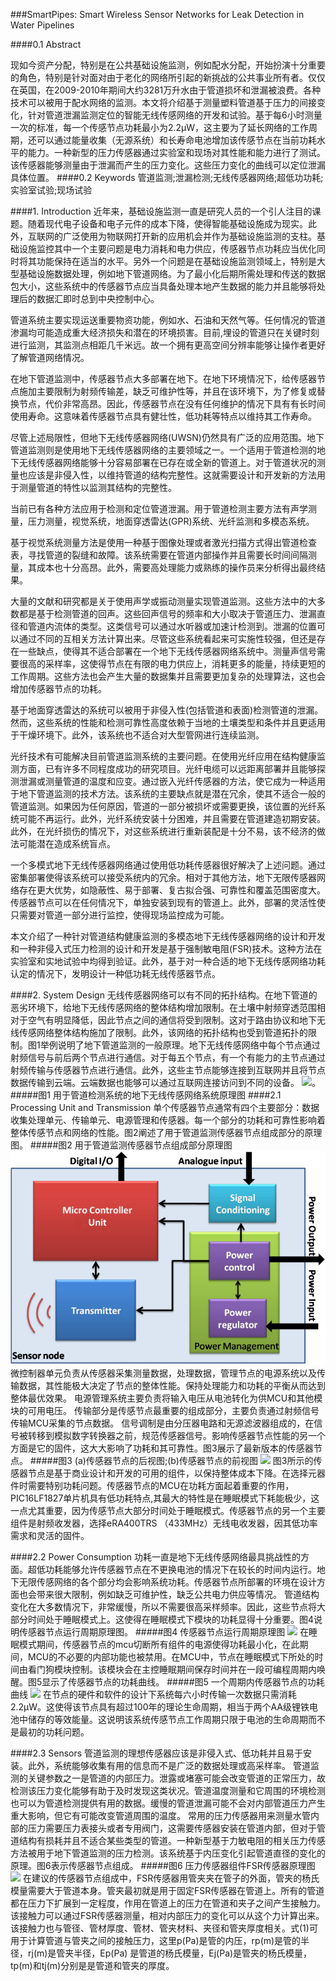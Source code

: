 ###SmartPipes: Smart Wireless Sensor Networks for Leak Detection in Water Pipelines

####0.1 Abstract

现如今资产分配，特别是在公共基础设施监测，例如配水分配，开始扮演十分重要的角色，特别是针对面对由于老化的网络所引起的新挑战的公共事业所有者。仅仅在英国，在2009-2010年期间大约3281万升水由于管道损坏和泄漏被浪费。各种技术可以被用于配水网络的监测。本文将介绍基于测量塑料管道基于压力的间接变化，针对管道泄漏监测定位的智能无线传感网络的开发和试验。基于每6小时测量一次的标准，每一个传感节点功耗最小为2.2µW，这主要为了延长网络的工作周期，还可以通过能量收集（无源系统）和长寿命电池增加该传感节点在当前功耗水平的能力。一种新型的压力传感器通过实验室和现场对其性能和能力进行了测试。该传感器能够测量由于泄漏而产生的压力变化。这些压力变化的曲线可以定位泄漏具体位置。
####0.2 Keywords
管道监测;泄漏检测;无线传感器网络;超低功功耗;实验室试验;现场试验

####1. Introduction
近年来，基础设施监测一直是研究人员的一个引人注目的课题。随着现代电子设备和电子元件的成本下降，使得智能基础设施成为现实。此外，互联网的广泛使用为物联网打开新的应用机会并作为基础设施监测的支柱。基础设施监控其中一个主要问题是电力消耗和电力供应，传感器节点功耗应当优化同时将其功能保持在适当的水平。另外一个问题是在基础设施监测领域上，特别是大型基础设施数据处理，例如地下管道网络。为了最小化后期所需处理和传送的数据包大小，这些系统中的传感器节点应当具备处理本地产生数据的能力并且能够将处理后的数据汇即时总到中央控制中心。

管道系统主要实现运送重要物资功能，例如水、石油和天然气等。任何情况的管道渗漏均可能造成重大经济损失和潜在的环境损害。目前,埋设的管道只在关键时刻进行监测，其监测点相距几千米远。故一个拥有更高空间分辨率能够让操作者更好了解管道网络情况。

在地下管道监测中，传感器节点大多部署在地下。在地下环境情况下，给传感器节点施加主要限制为射频传输差，缺乏可维护性等，并且在该环境下，为了修复或替换节点，代价非常高昂。因此，传感器节点在没有任何维护的情况下具有有长时间使用寿命。这意味着传感器节点具有健壮性，低功耗等特点以维持其工作寿命。

尽管上述局限性，但地下无线传感器网络(UWSN)仍然具有广泛的应用范围。地下管道监测则是使用地下无线传感器网络的主要领域之一。一个适用于管道检测的地下无线传感器网络能够十分容易部署在已存在或全新的管道上。对于管道状况的测量也应该是非侵入性，以维持管道的结构完整性。这就需要设计和开发新的方法用于测量管道的特性以监测其结构的完整性。

当前已有各种方法应用于检测和定位管道泄漏。用于管道检测主要方法有声学测量，压力测量，视觉系统，地面穿透雷达(GPR)系统、光纤监测和多模态系统。

基于视觉系统测量方法是使用一种基于图像处理或者激光扫描方式得出管道检查表，寻找管道的裂缝和故障。该系统需要在管道内部操作并且需要长时间间隔测量，其成本也十分高昂。此外，需要高处理能力或熟练的操作员来分析得出最终结果。

大量的文献和研究都是关于使用声学或振动测量实现管道监测。这些方法中的大多数都是基于检测管道的回声。这些回声信号的频率和大小取决于管道压力、泄漏直径和管道内流体的类型。这类信号可以通过水听器或加速计检测到。泄漏的位置可以通过不同的互相关方法计算出来。尽管这些系统看起来可实施性较强，但还是存在一些缺点，使得其不适合部署在一个地下无线传感器网络系统中。测量声信号需要很高的采样率，这使得节点在有限的电力供应上，消耗更多的能量，持续更短的工作周期。这些方法也会产生大量的数据集并且需要更加复杂的处理算法，这也会增加传感器节点的功耗。

基于地面穿透雷达的系统可以被用于非侵入性(包括管道和表面)检测管道的泄漏。然而，这些系统的性能和检测可靠性高度依赖于当地的土壤类型和条件并且更适用于干燥环境下。此外，该系统也不适合对大型管网进行连续监测。

光纤技术有可能解决目前管道监测系统的主要问题。在使用光纤应用在结构健康监测方面，已有许多不同程度成功的研究项目。光纤电缆可以远距离部署并且能够探测泄漏或测量管道的温度和应变。通过嵌入光纤传感器的方法，使它成为一种适用于地下管道监测的技术方法。该系统的主要缺点就是潜在冗余，使其不适合一般的管道监测。如果因为任何原因，管道的一部分被损坏或需要更换，该位置的光纤系统可能不再运行。此外，光纤系统安装十分困难，并且需要在管道建造初期安装。此外，在光纤损伤的情况下，对这些系统进行重新装配是十分不易，该不经济的做法可能潜在造成系统盲点。

一个多模式地下无线传感器网络通过使用低功耗传感器很好解决了上述问题。通过密集部署使得该系统可以接受系统内的冗余。相对于其他方法，地下无限传感器网络存在更大优势，如隐蔽性、易于部署、复古拟合强、可靠性和覆盖范围密度大。传感器节点可以在任何情况下，单独安装到现有的管道上。此外，部署的灵活性使只需要对管道一部分进行监控，使得现场监控成为可能。

本文介绍了一种针对管道结构健康监测的多模态地下无线传感器网络的设计和开发和一种非侵入式压力检测的设计和开发是基于强制敏电阻(FSR)技术。这种方法在实验室和实地试验中均得到验证。此外，基于对一种合适的地下无线传感网络功耗认定的情况下，发明设计一种低功耗无线传感器节点。

####2. System Design
无线传感器网络可以有不同的拓扑结构。在地下管道的恶劣环境下，给地下无线传感网络的整体结构增加限制。在土壤中射频穿透范围相对于空气有明显降低，因此节点之间的通信将受到限制。这对于路由协议和地下无线传感网络整体结构施加了限制。此外，该网络的拓扑结构也受到管道拓扑的限制。图1举例说明了地下管道监测的一般原理。地下无线传感网络中每个节点通过射频信号与前后两个节点进行通信。对于每五个节点，有一个有能力的主节点通过射频传输与传感器节点进行通信。此外，这些主节点能够连接到互联网并且将节点数据传输到云端。云端数据也能够可以通过互联网连接访问到不同的设备。
![](/assets/图1.png)。
#####图1 用于管道检测系统的地下无线传感网络系统原理图
####2.1 Processing Unit and Transmission
单个传感器节点通常有四个主要部分：数据收集处理单元、传输单元、电源管理和传感器。每一个部分的功耗和可靠性影响着整体传感节点和网络的性能。图2阐述了用于管道监测传感器节点组成部分的原理图。
#####图2 用于管道监测传感器节点组成部分原理图
![](/assets/2.png)
微控制器单元负责从传感器采集测量数据，处理数据，管理节点的电源系统以及传输数据，其性能极大决定了节点的整体性能。保持处理能力和功耗的平衡从而达到整体最优效果。
电源管理系统主要负责将输入电压从电池转化为供MCU和其他模块的可用电压。
传输部分是传感节点最重要的组成部分，主要负责通过射频信号传输MCU采集的节点数据。
信号调制是由分压器电路和无源滤波器组成的，在信号被转移到模拟数字转换器之前，规范传感器信号。影响传感器节点性能的另一个方面是它的固件，这大大影响了功耗和其可靠性。图3展示了最新版本的传感器节点。
#####图3 (a)传感器节点的后视图;(b)传感器节点的前视图
![](/assets/图3.png)
图3所示的传感器节点是基于商业设计和开发的可用的组件，以保持整体成本下降。在选择元器件时需要特别功耗问题。传感器节点的MCU在功耗方面起着重要的作用，PIC16LF1827单片机具有低功耗特点,其最大的特性是在睡眠模式下耗能极少，这一点尤其重要，因为传感节点大部分时间处于睡眠模式。传感器节点的另一个主要组件是射频收发器，选择eRA400TRS （433MHz）无线电收发器，因其低功率需求和灵活的固件。

####2.2 Power Consumption
功耗一直是地下无线传感网络最具挑战性的方面。超低功耗能够允许传感器节点在不更换电池的情况下在较长的时间内运行。地下无限传感网络的各个部分均会影响系统功耗。传感器节点所部署的环境在设计方面也会带来很大限制，例如缺乏可维护性，缺乏公共电力供应等情况。
管道结构变化在大多数情况下，非常缓慢，所以不需要很高采样频率。因此，这些节点将大部分时间处于睡眠模式上。这使得在睡眠模式下模块的功耗显得十分重要。图4说明传感器节点运行周期原理图。
#####图4 传感器节点运行周期原理图
![](/assets/图4.png)
在睡眠模式期间，传感器节点的mcu切断所有组件的电源使得功耗最小化，在此期间，MCU的不必要的内部功能也被禁用。在MCU中，节点在睡眠模式下所处的时间由看门狗模块控制。该模块会在主控睡眠期间保存时间并在一段可编程周期内唤醒。图5显示了传感器节点的功耗曲线。
#####图5 一个周期内传感器节点的功耗曲线
![](/assets/图5.png)
在节点的硬件和软件的设计下系统每六小时传输一次数据只需消耗2.2µW。这使得该节点具有超过100年的理论生命周期，相当于两个AA级锂铁电池中储存的等效能量。这说明该系统传感节点工作周期只限于电池的生命周期而不是最初的功耗问题。

####2.3  Sensors
管道监测的理想传感器应该是非侵入式、低功耗并且易于安装。此外，系统能够收集有用的信息而不是广泛的数据处理或高采样率。
管道监测的关键参数之一是管道的内部压力。泄露或堵塞可能会改变管道的正常压力，故检测该压力变化能够有助于及时发现这类状况。管道温度测量和它周围的环境检测也可以为管道检测提供有用的数据。缓慢的管道泄漏可能不会对内部管道压力产生重大影响，但它有可能改变管道周围的温度。
常用的压力传感器用来测量水管内部的压力需要压力表接头或者专用阀门，这需要传感器安装在管道内部，但对于管道结构有损耗并且不适合某些类型的管道。一种新型基于力敏电阻的相关压力传感方法被用于地下管道监测的压力检测。该系统基于内压变化引起管道直径的变化的原理。图6表示传感器节点组成。
#####图6 压力传感器组件FSR传感器原理图
![](/assets/图6.png)
在建议的传感器节点组成中，FSR传感器用管夹夹在管子的外面，管夹的杨氏模量需要大于管道本身。管夹最初就是用于固定FSR传感器在管道上。所有的管道都在压力下扩展到一定程度，作用在管道上的压力在管道和夹子之间产生接触力。该接触力可以通过FSR传感器测量，相对内部压力的变化可以从这个力计算出来。该接触力也与管径、管材厚度、管材、管夹材料、夹径和管夹厚度相关。式(1)可用于计算管道与管夹之间的接触压力，这里p(Pa)是管的内压，rp(m)是管的半径，rj(m)是管夹半径，Ep(Pa) 是管道的杨氏模量，Ej(Pa)是管夹的杨氏模量，tp(m)和tj(m)分别是是管道和管夹的厚度。